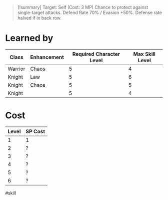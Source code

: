 >[!summary]
>Target: Self (Cost: 3 MP)
>Chance to protect against single-target attacks.
>Defend Rate 70% / Evasion +50%.
>Defense rate halved if in back row.
# Learned by
| Class   | Enhancement | Required Character Level | Max Skill Level |
| ------- | ----------- | ---------- | --------- |
| Warrior | Chaos       | 5          | 4         |
| Knight  | Law         | 5          | 6         |
| Knight  | Chaos       | 5          | 5         |
| Knight  |             | 5          | 4         | 
# Cost
| Level | SP Cost |
| ----- | ------- |
| 1     | 1       |
| 2     | ?       |
| 3     | ?       |
| 4     | ?       |
| 5     | ?       |
| 6     | ?       | 

#skill 